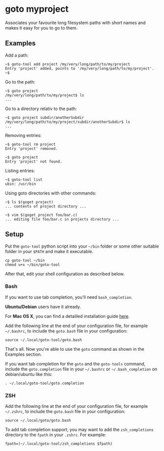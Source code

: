 # goto myproject

Associates your favourite long filesystem paths with short names
and makes it easy for you to go to them.

## Examples

Add a path:

	~$ goto-tool add project /my/very/long/path/to/my/project
	Entry 'project' added, points to '/my/very/long/path/to/my/project'.
	~$

Go to the path:

	~$ goto project
	/my/very/long/path/to/my/project$ ls
	...

Go to a directory relativ to the path:

	~$ goto project subdir/anotherSubdir
	/my/very/long/path/to/my/project/subdir/anotherSubdir$ ls
	...

Removing entries:

	~$ goto-tool rm project
	Entry 'project' removed.

	~$ goto project
	Entry 'project' not found.

Listing entries:

	~$ goto-tool list
	ubin: /usr/bin

Using goto directories with other commands:

	~$ ls $(goget project)
	... contents of project directory ...

	~$ vim $(goget project foo/bar.c)
	... editing file foo/bar.c in projects directory ...


## Setup

Put the `goto-tool` python script into your `~/bin` folder or some
other suitable folder in your `$PATH` and make it executable.

	cp goto-tool ~/bin
	chmod u+x ~/bin/goto-tool

After that, edit your shell configuration as described below.

### Bash

If you want to use tab completion, you'll need `bash_completion`.

**Ubuntu/Debian** users have it already.

For **Mac OS X**, you can find a detailled installation guide
[here](http://superuser.com/a/288491).

Add the following line at the end of your configuration file,
for example `~/.bashrc`, to include the `goto.bash` file in your configuration:

	source ~/.local/goto-tool/goto.bash

That's all. Now you're able to use the `goto` command as shown in the
Examples section.

If you want tab completion for the `goto` and the `goto-tools` command,
include the `goto.completion` file in your `~/.bashrc` or `~/.bash_completion`
on debian/ubuntu like this:

	. ~/.local/goto-tool/goto.completion

### ZSH

Add the following line at the end of your configuration file,
for example `~/.zshrc`, to include the `goto.bash` file in your configuration:

	source ~/.local/goto/goto.bash

To add tab completion support, you may want to add the `zsh_completions`
directory to the `fpath` in your `.zshrc`. For example:

	fpath=(~/.local/goto-tool/zsh_completions $fpath)
